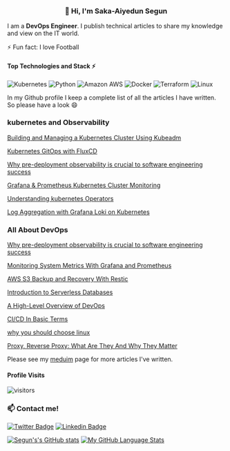 <h3 align="center">👋 Hi, I'm Saka-Aiyedun Segun </h3>
<p align="center">
 


I am a **DevOps Engineer**. I publish technical articles to share my knowledge and view on the IT world.

⚡ Fun fact: I love Football

#### Top Technologies and Stack ⚡️

![Kubernetes](https://img.shields.io/static/v1?style=for-the-badge&message=Kubernetes&color=222222&logo=Kubernetes&logoColor=3970E4&label=)
![Python](https://img.shields.io/static/v1?style=for-the-badge&message=Python&color=FFE873&logo=Python&logoColor=4B8BBE&label=)
![Amazon AWS](https://img.shields.io/static/v1?style=for-the-badge&message=Amazon+AWS&color=232F3E&logo=Amazon+AWS&logoColor=FFFFFF&label=)  ![Docker](https://img.shields.io/static/v1?style=for-the-badge&message=Docker&color=2496ED&logo=Docker&logoColor=FFFFFF&label=) 
![Terraform](https://img.shields.io/static/v1?style=for-the-badge&message=Terraform&color=222222&logo=Terraform&logoColor=3970E4&label=)
![Linux](https://img.shields.io/static/v1?style=for-the-badge&message=Linux&color=222222&logo=Linux&logoColor=FCC624&label=)

In my Github profile I keep a complete list of all the articles I have written. So please have a look :smile:


 ### kubernetes and Observability 

 [Building and Managing a Kubernetes Cluster Using Kubeadm](https://earthly.dev/blog/k8cluster-mnging-blding-kubeadm/)
 
 [Kubernetes GitOps with FluxCD](https://earthly.dev/blog/k8s-gitops-with-fluxcd/)

 [Why pre-deployment observability is crucial to software engineering success](https://www.treno.io/why-pre-deployment-observability-is-crucial-to-software-engineering-success/)
 
 [Grafana & Prometheus Kubernetes Cluster Monitoring](https://earthly.dev/blog/grafana-and-prometheus-k8s/)

 [Understanding kubernetes Operators](https://earthly.dev/blog/kubernetes-operators/)
 
 [Log Aggregation with Grafana Loki on Kubernetes](https://earthly.dev/blog/grafana-loki-log-aggregation-k8s/)
 

### All About DevOps
  [Why pre-deployment observability is crucial to software engineering success](https://www.treno.io/why-pre-deployment-observability-is-crucial-to-software-engineering-success/)
  
 [Monitoring System Metrics With Grafana and Prometheus](https://earthly.dev/blog/monitoring-system-metrics-prometheus-grafana/)
 
 [AWS S3 Backup and Recovery With Restic](https://earthly.dev/blog/aws-s3-backup-recovery-restic/)

 [Introduction to Serverless Databases](https://fauna.com/blog/intro-to-serverless-databases)

 [A High-Level Overview of DevOps](https://medium.com/faun/a-high-level-overview-of-devops-ce0971477756)

 [CI/CD In Basic Terms](https://medium.com/faun/ci-cd-in-basic-terms-8cf739914d20)

 [why you should choose linux](https://medium.com/faun/why-you-should-choose-linux-692db33a3465)

 [Proxy, Reverse Proxy: What Are They And Why They Matter](https://medium.com/faun/proxy-reverse-proxy-what-are-they-and-why-they-matter-425be98c1ddf)

Please see my [meduim](https://medium.com/@Saka-aiyedun.segun) page for more articles I've written.
#### Profile Visits 

![visitors](https://komarev.com/ghpvc/?username=segun)

### :mailbox: Contact me!

[![Twitter Badge](https://img.shields.io/badge/-@kaytheog_-1ca0f1?style=flat&labelColor=1ca0f1&logo=twitter&logoColor=white)](https://twitter.com/kaytheog) [![Linkedin Badge](https://img.shields.io/badge/-Saka_Aiyedun_Segun-0e76a8?style=flat&labelColor=0e76a8&logo=linkedin&logoColor=white)](https://www.linkedin.com/in/segun-saka-aiyedun-3807981b9/) 

[![Segun's's GitHub stats](https://github-readme-stats.vercel.app/api?username=segunjkf&count_private=true&show_icons=true&theme=radical)](https://github.com/segunjkf/github-readme-stats) [![My GitHub Language Stats](https://github-readme-stats.vercel.app/api/top-langs/?username=segunjkf&langs_count=5&theme=radical&hide=ruby )]()
<!--
**segunjkf/segunjkf** is a ✨ _special_ ✨ repository because its `README.md` (this file) appears on your GitHub profile.


-->
